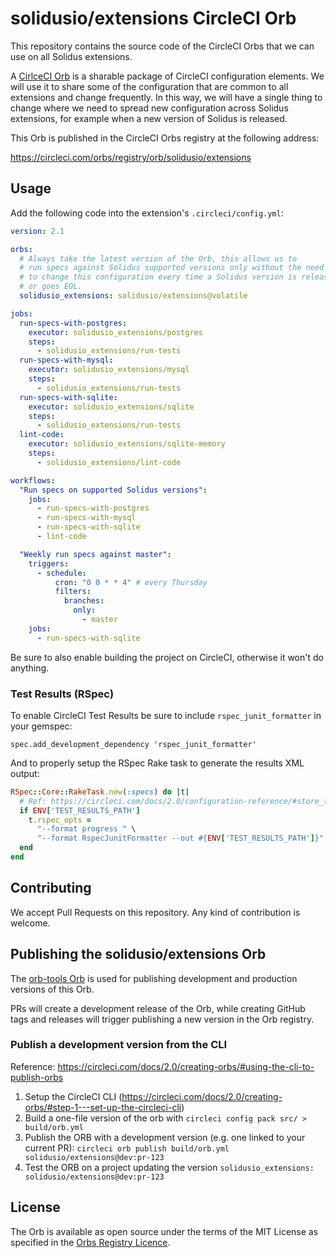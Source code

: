 # solidusio/extensions CircleCI Orb

This repository contains the source code of the CircleCI Orbs that we can
use on all Solidus extensions.

A [CirlceCI Orb](https://circleci.com/docs/2.0/orb-intro/) is a sharable
package of CircleCI configuration elements. We will use it to share some
of the configuration that are common to all extensions and change frequently.
In this way, we will have a single thing to change where we need to spread
new configuration across Solidus extensions, for example when a new version
of Solidus is released.

This Orb is published in the CircleCI Orbs registry at the following address:

https://circleci.com/orbs/registry/orb/solidusio/extensions

## Usage

Add the following code into the extension's `.circleci/config.yml`:

```yml
version: 2.1

orbs:
  # Always take the latest version of the Orb, this allows us to
  # run specs against Solidus supported versions only without the need
  # to change this configuration every time a Solidus version is released
  # or goes EOL.
  solidusio_extensions: solidusio/extensions@volatile

jobs:
  run-specs-with-postgres:
    executor: solidusio_extensions/postgres
    steps:
      - solidusio_extensions/run-tests
  run-specs-with-mysql:
    executor: solidusio_extensions/mysql
    steps:
      - solidusio_extensions/run-tests
  run-specs-with-sqlite:
    executor: solidusio_extensions/sqlite
    steps:
      - solidusio_extensions/run-tests
  lint-code:
    executor: solidusio_extensions/sqlite-memory
    steps:
      - solidusio_extensions/lint-code

workflows:
  "Run specs on supported Solidus versions":
    jobs:
      - run-specs-with-postgres
      - run-specs-with-mysql
      - run-specs-with-sqlite
      - lint-code

  "Weekly run specs against master":
    triggers:
      - schedule:
          cron: "0 0 * * 4" # every Thursday
          filters:
            branches:
              only:
                - master
    jobs:
      - run-specs-with-sqlite
```

Be sure to also enable building the project on CircleCI, otherwise it won't
do anything.

### Test Results (RSpec)

To enable CircleCI Test Results be sure to include `rspec_junit_formatter` in your gemspec:

    spec.add_development_dependency 'rspec_junit_formatter'

And to properly setup the RSpec Rake task to generate the results XML output:

```rb
RSpec::Core::RakeTask.new(:specs) do |t|
  # Ref: https://circleci.com/docs/2.0/configuration-reference/#store_test_results
  if ENV['TEST_RESULTS_PATH']
    t.rspec_opts =
      "--format progress " \
      "--format RspecJunitFormatter --out #{ENV['TEST_RESULTS_PATH']}"
  end
end
```

## Contributing

We accept Pull Requests on this repository. Any kind of contribution is welcome.

## Publishing the solidusio/extensions Orb

The [orb-tools Orb](https://github.com/CircleCI-Public/orb-tools-orb) is used
for publishing development and production versions of this Orb.

PRs will create a development release of the Orb, while creating GitHub tags and releases
will trigger publishing a new version in the Orb registry.

### Publish a development version from the CLI

Reference: https://circleci.com/docs/2.0/creating-orbs/#using-the-cli-to-publish-orbs

1. Setup the CircleCI CLI (https://circleci.com/docs/2.0/creating-orbs/#step-1---set-up-the-circleci-cli)
2. Build a one-file version of the orb with `circleci config pack src/ > build/orb.yml`
3. Publish the ORB with a development version (e.g. one linked to your current PR): `circleci orb publish build/orb.yml solidusio/extensions@dev:pr-123`
4. Test the ORB on a project updating the version `solidusio_extensions: solidusio/extensions@dev:pr-123`

## License

The Orb is available as open source under the terms of the MIT License
as specified in the [Orbs Registry Licence](https://circleci.com/orbs/registry/licensing).
